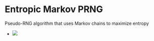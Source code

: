 # Entropic Markov PRNG
Pseudo-RNG algorithm that uses Markov chains to maximize entropy

- <img src="https://latex.codecogs.com/gif.latex?O_t=\P(b | s) = {N(s, b)} over N(s) " /> 

